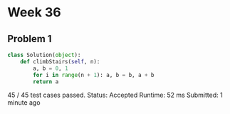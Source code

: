 # Week 36

## Problem 1

```python
class Solution(object):
    def climbStairs(self, n):
        a, b = 0, 1
        for i in range(n + 1): a, b = b, a + b
        return a
```

> 
45 / 45 test cases passed.
Status: Accepted
Runtime: 52 ms
Submitted: 1 minute ago
